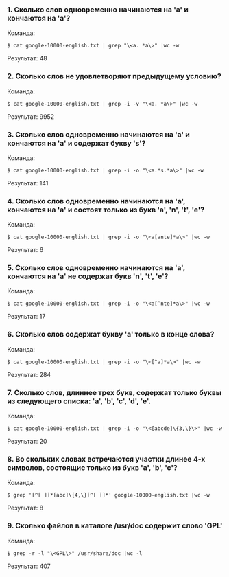 ### 1. Сколько слов одновременно начинаются на 'a' и кончаются на 'a'?

Команда:

```
$ cat google-10000-english.txt | grep "\<a. *a\>" |wc -w
```

Результат: 48

### 2. Сколько слов не удовлетворяют предыдущему условию?

Команда:

```
$ cat google-10000-english.txt | grep -i -v "\<a. *a\>" |wc -w
```

Результат: 9952

### 3. Сколько слов одновременно начинаются на 'a' и кончаются на 'a' и содержат букву 's'?

Команда:

```
$ cat google-10000-english.txt | grep -i -o "\<a.*s.*a\>" |wc -w
```

Результат: 141

### 4. Сколько слов одновременно начинаются на 'a', кончаются на 'a' и состоят только из букв 'a', 'n', 't', 'e'?

Команда:

```
$ cat google-10000-english.txt | grep -i -o "\<a[ante]*a\>" |wc -w
```

Результат: 6

### 5. Сколько слов одновременно начинаются на 'a', кончаются на 'a' не содержат букв 'n', 't', 'e'?

Команда:

```
$ cat google-10000-english.txt | grep -i -o "\<a[^nte]*a\>" |wc -w 
```

Результат: 17

### 6. Сколько слов содержат букву 'a' только в конце слова?

Команда:

```
$ cat google-10000-english.txt | grep -i -o "\<[^a]*a\>" |wc -w
```

Результат: 284

### 7. Сколько слов, длиннее трех букв, содержат только буквы из следующего списка: 'a', 'b', 'c', 'd', 'e'.

Команда:

```
$ cat google-10000-english.txt | grep -i -o "\<[abcde]\{3,\}\>" |wc -w
```

Результат: 20

### 8. Во скольких словах встречаются участки длинее 4-х символов, состоящие только из букв 'a', 'b', 'c'?

Команда:

```
$ grep '[^[ ]]*[abc]\{4,\}[^[ ]]*' google-10000-english.txt |wc -w
```

Результат: 8

### 9. Сколько файлов в каталоге /usr/doc содержит слово 'GPL'

Команда:


```
$ grep -r -l "\<GPL\>" /usr/share/doc |wc -l
```

Результат: 407
